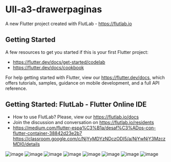 # Ull-a3-drawerpaginas

A new Flutter project created with FlutLab - https://flutlab.io

## Getting Started

A few resources to get you started if this is your first Flutter project:

- https://flutter.dev/docs/get-started/codelab
- https://flutter.dev/docs/cookbook

For help getting started with Flutter, view our
https://flutter.dev/docs, which offers tutorials,
samples, guidance on mobile development, and a full API reference.

## Getting Started: FlutLab - Flutter Online IDE

- How to use FlutLab? Please, view our https://flutlab.io/docs
- Join the discussion and conversation on https://flutlab.io/residents
- 
  https://medium.com/flutter-espa%C3%B1a/desaf%C3%ADos-con-flutter-container-38842d23e2b7
https://classroom.google.com/c/NjYyMDYzNDczODI5/a/NjYwNjY3MzczMDI0/details

![image](https://github.com/estrellapopo123/UII_Act3_Drawer/assets/144378353/780cb58f-d5ef-4bd7-a0fe-9b0b653306ad)
![image](https://github.com/estrellapopo123/UII_Act3_Drawer/assets/144378353/2db22c20-f354-4b95-9717-11ec3912a3ed)
![image](https://github.com/estrellapopo123/UII_Act3_Drawer/assets/144378353/c99f4d25-a238-4da7-ab1a-099dad3da1ef)
![image](https://github.com/estrellapopo123/UII_Act3_Drawer/assets/144378353/36cd49c3-61fd-4e1d-9fcc-8d822d242832)
![image](https://github.com/estrellapopo123/UII_Act3_Drawer/assets/144378353/d2534e39-ea27-409f-837a-1e0baa7c3158)
![image](https://github.com/estrellapopo123/UII_Act3_Drawer/assets/144378353/02c97483-01b9-4615-83fe-e7fb7bbcafe6)
![image](https://github.com/estrellapopo123/UII_Act3_Drawer/assets/144378353/e590b152-ac95-44dd-beac-0b9af1780f12)
![image](https://github.com/estrellapopo123/UII_Act3_Drawer/assets/144378353/2890428b-bd6a-42f8-89a6-7b0a849ffcbd)








